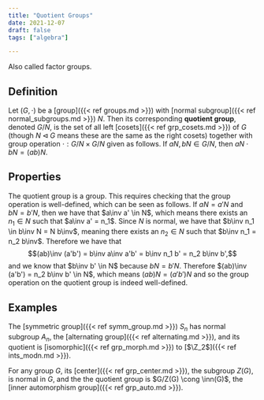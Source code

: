 ```yaml
---
title: "Quotient Groups"
date: 2021-12-07
draft: false
tags: ["algebra"]

---
```


Also called factor groups.

## Definition
Let $(G, \cdot)$ be a [group]({{< ref groups.md >}}) with [normal subgroup]({{< ref normal_subgroups.md >}}) $N$. Then its corresponding **quotient group**, denoted $G/N$, is the set of all left [cosets]({{< ref grp_cosets.md >}}) of $G$ (though $N \triangleleft G$ means these are the same as the right cosets) together with group operation $\cdot: G/N \times G/N$ given as follows. If $aN, bN \in G/N$, then $aN \cdot bN = (ab) N$. 

## Properties
The quotient group is a group. This requires checking that the group operation is well-defined, which can be seen as follows. If $aN = a'N$ and $bN = b'N$, then we have that $a\inv a' \in N$, which means there exists an $n_1 \in N$ such that $a\inv a' = n_1$. Since $N$ is normal, we have that $b\inv n_1 \in b\inv N = N b\inv$, meaning there exists an $n_2 \in N$ such that $b\inv n_1 = n_2 b\inv$. Therefore we have that $$(ab)\inv (a'b') = b\inv a\inv a'b' = b\inv n_1 b' = n_2 b\inv b',$$ and we know that $b\inv b' \in N$ because $bN = b'N$. Therefore $(ab)\inv (a'b') = n_2 b\inv b' \in N$, which means $(ab)N = (a'b')N$ and so the group operation on the quotient group is indeed well-defined.

## Examples
The [symmetric group]({{< ref symm_group.md >}}) $S_n$ has normal subgroup $A_n$, the [alternating group]({{< ref alternating.md >}}), and its quotient is [isomorphic]({{< ref grp_morph.md >}}) to [$\Z_2$]({{< ref ints_modn.md >}}).

For any group $G$, its [center]({{< ref grp_center.md >}}), the subgroup $Z(G)$, is normal in $G$, and the the quotient group is $G/Z(G) \cong \inn(G)$, the [inner automorphism group]({{< ref grp_auto.md >}}).
